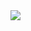 <html>
 <img src="https://64.media.tumblr.com/8048ebe671157352563f74ef981a9641/b62dbf9f3fdc755b-95/s1280x1920/64a5995c2c71dcb5000437ad54e54eb510b9f909.jpg">
</html>
